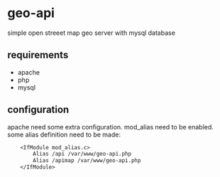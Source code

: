 # geo-api
simple open streeet map geo server with mysql database

## requirements

+ apache
+ php
+ mysql

## configuration

apache need some extra configuration. mod_alias need to be enabled. some alias definition need to be made:

```txt
	<IfModule mod_alias.c>
		Alias /api /var/www/geo-api.php
		Alias /apimap /var/www/geo-api.php
	</IfModule>
```
